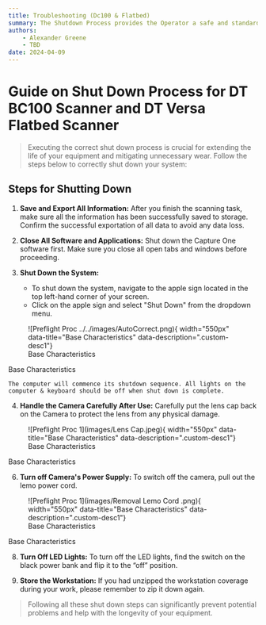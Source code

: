 ```yaml
---
title: Troubleshooting (Dc100 & Flatbed)
summary: The Shutdown Process provides the Operator a safe and standardized way of powe
authors:
    - Alexander Greene
    - TBD
date: 2024-04-09
---
```


# Guide on Shut Down Process for DT BC100 Scanner and DT Versa Flatbed Scanner

>Executing the correct shut down process is crucial for extending the life of your equipment and mitigating unnecessary wear. Follow the steps below to correctly shut down your system:

## Steps for Shutting Down

1. **Save and Export All Information:**
    After you finish the scanning task, make sure all the information has been successfully saved to storage. Confirm the successful exportation of all data to avoid any data loss.

2. **Close All Software and Applications:**
    Shut down the Capture One software first. Make sure you close all open tabs and windows before proceeding.

3. **Shut Down the System:**
    - To shut down the system, navigate to the apple sign located in the top left-hand corner of your screen.
    - Click on the apple sign and select "Shut Down" from the dropdown menu.

<figure markdown>
![Preflight Proc ../../images/AutoCorrect.png){ width="550px" data-title="Base Characteristics" data-description=".custom-desc1"}
<figcaption>Base Characteristics</figcaption>
</figure>
<div class="glightbox-desc custom-desc1">
  <p>Base Characteristics</p>
</div>

    The computer will commence its shutdown sequence. All lights on the computer & keyboard should be off when shut down is complete.

4. **Handle the Camera Carefully After Use:**
    Carefully put the lens cap back on the Camera to protect the lens from any physical damage.

<figure markdown>
![Preflight Proc 1](images/Lens Cap.jpeg){ width="550px" data-title="Base Characteristics" data-description=".custom-desc1"}
<figcaption>Base Characteristics</figcaption>
</figure>
<div class="glightbox-desc custom-desc1">
  <p>Base Characteristics</p>
</div>

6. **Turn off Camera's Power Supply:**
    To switch off the camera, pull out the lemo power cord.

<figure markdown>
![Preflight Proc 1](images/Removal Lemo Cord .png){ width="550px" data-title="Base Characteristics" data-description=".custom-desc1"}
<figcaption>Base Characteristics</figcaption>
</figure>
<div class="glightbox-desc custom-desc1">
  <p>Base Characteristics</p>
</div>

8. **Turn Off LED Lights:**
    To turn off the LED lights, find the switch on the black power bank and flip it to the “off” position.

9. **Store the Workstation:**
    If you had unzipped the workstation coverage during your work, please remember to zip it down again.


> Following all these shut down steps can significantly prevent potential problems and help with the longevity of your equipment.

